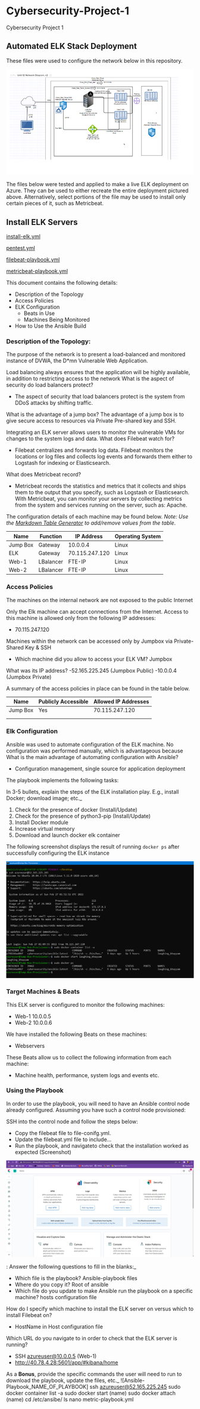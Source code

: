 # Cybersecurity-Project-1
Cybersecurity Project 1
## Automated ELK Stack Deployment

These files were used to configure the network below in this repository.


![Netwrok_Diagram](https://github.com/snhb2002/Cybersecurity-Project-1/blob/f2e27114ed36cc4ba8bc79797a9e0551c8acebe6/diagrams/Network%20Diagram.png)

The files below were tested and applied to make a live ELK deployment on Azure. They can be used to either recreate the entire deployment pictured above. Alternatively, select portions of the file may be used to install only certain pieces of it, such as Metricbeat.

## Install ELK Servers
[install-elk.yml](https://github.com/snhb2002/Cybersecurity-Project-1/blob/9c406f0f6d5b852a5c84c6e1208a56015725b233/ansible/install-elk.yml)

[pentest.yml](https://github.com/snhb2002/Cybersecurity-Project-1/blob/627f88d979a07d19b76e8176478c32b46c8c57f4/ansible/pentest.yml)
  
[filebeat-playbook.yml](https://github.com/snhb2002/Cybersecurity-Project-1/blob/09904737ba8eab3d8883d6d456ecd3b7afe37c0f/ansible/filebeat-playbook.yml)

[metricbeat-playbook.yml](https://github.com/snhb2002/Cybersecurity-Project-1/blob/627f88d979a07d19b76e8176478c32b46c8c57f4/ansible/metric-playbook.yml)

This document contains the following details:
- Description of the Topology
- Access Policies
- ELK Configuration
  - Beats in Use
  - Machines Being Monitored
- How to Use the Ansible Build


### Description of the Topology:

The purpose of the network is to present a load-balanced and monitored instance of DVWA, the D*mn Vulnerable Web Application.

Load balancing always ensures that the application will be highly available, in addition to restricting access to the network
What is the aspect of security do load balancers protect?
- The aspect of security that load balancers protect is the system from DDoS attacks by shifting traffic. 

What is the advantage of a jump box?
The advantage of a jump box is to give secure access to resources via Private Pre-shared key and SSH. 


Integrating an ELK server allows users to monitor the vulnerable VMs for changes to the system logs and data.
What does Filebeat watch for?
- Filebeat centralizes and forwards log data. Filebeat monitors the locations or log files and collects log events and forwards them either to Logstash for indexing or Elasticsearch.

What does Metricbeat record?
- Metricbeat records the statistics and metrics that it collects and ships them to the output that you specify, such as Logstash or Elasticsearch. With Metricbeat, you can monitor your servers by collecting metrics from the system and services running on the server, such as: Apache.


The configuration details of each machine may be found below.
_Note: Use the [Markdown Table Generator](http://www.tablesgenerator.com/markdown_tables) to add/remove values from the table_.

| Name     | Function | IP Address    | Operating System |
|----------|----------|---------------|------------------|
| Jump Box | Gateway  | 10.0.0.4      | Linux            |
| ELK      | Gateway  |70.115.247.120 | Linux            |
| Web-1    | LBalancer| FTE-IP        | Linux            |
| Web-2    | LBalancer| FTE-IP        | Linux            |


### Access Policies

The machines on the internal network are not exposed to the public Internet 

Only the Elk machine can accept connections from the Internet. Access to this machine is allowed only from the following IP addresses:
- 70.115.247.120

Machines within the network can be accessed only by Jumpbox via Private-Shared Key & SSH
- Which machine did you allow to access your ELK VM? Jumpbox

What was its IP address?
-52.165.225.245 (Jumpbox Public)
-10.0.0.4 (Jumpbox Private)

A summary of the access policies in place can be found in the table below.

| Name     | Publicly Accessible | Allowed IP Addresses |
|----------|---------------------|----------------------|
| Jump Box | Yes                 | 70.115.247.120       |
|          |                     |                      |
|          |                     |                      |

### Elk Configuration

Ansible was used to automate configuration of the ELK machine. No configuration was performed manually, which is advantageous because
What is the main advantage of automating configuration with Ansible?
- Configuration management, single source for application deployment

The playbook implements the following tasks:

In 3-5 bullets, explain the steps of the ELK installation play. E.g., install Docker; download image; etc._

1.  Check for the presence of docker (Install/Update)
2.  Check for the presence of python3-pip (Install/Update)
3.  Install Docker module
4.  Increase virtual memory
5.  Download and launch docker elk container


The following screenshot displays the result of running `docker ps` after successfully configuring the ELK instance


![Docker-PS](https://github.com/snhb2002/Cybersecurity-Project-1/blob/ed7e939572e7889d8ae9781d9badb1a6c9dd200e/diagrams/docker%20ps.PNG)



### Target Machines & Beats
This ELK server is configured to monitor the following machines:

- Web-1 10.0.0.5
- Web-2 10.0.0.6

We have installed the following Beats on these machines:
- Webservers

These Beats allow us to collect the following information from each machine:
- Machine health, performance, system logs and events etc.  

### Using the Playbook
In order to use the playbook, you will need to have an Ansible control node already configured. Assuming you have such a control node provisioned: 

SSH into the control node and follow the steps below:
- Copy the filebeat file to file-conifg.yml.
- Update the filebeat.yml file to include...
- Run the playbook, and navigateto check that the installation worked as expected  (Screenshot)

![Kibanaserver png](https://github.com/snhb2002/Cybersecurity-Project-1/blob/4f6d312a4650c2e24eff8b8b306af988bb2c78b7/diagrams/updated%20kibana%20screen.PNG)

: Answer the following questions to fill in the blanks:_
- Which file is the playbook? Ansible-playbook files   
- Where do you copy it? Root of ansible 
- Which file do you update to make Ansible run the playbook on a specific machine? hosts configuration file

How do I specify which machine to install the ELK server on versus which to install Filebeat on?
- HostName in Host configuration file

Which URL do you navigate to in order to check that the ELK server is running?
- SSH azureuser@10.0.0.5 (Web-1)
-  http://40.78.4.28:5601/app/#kibana/home

As a **Bonus**, provide the specific commands the user will need to run to download the playbook, update the files, etc._
![Ansible-Playbook_NAME_OF_PLAYBOOK] 
ssh azureuser@52.165.225.245
sudo docker container list -a
sudo docker start (name)
sudo docker attach (name)
cd /etc/ansibe/
ls
nano metric-playbook.yml



